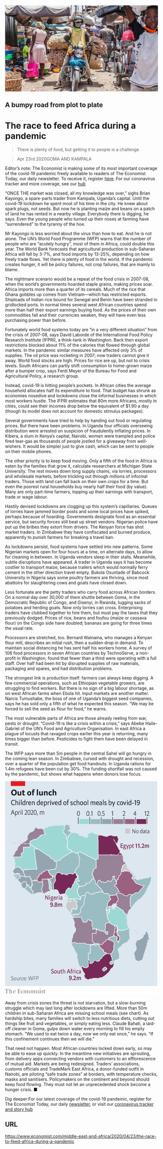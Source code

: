 ![](./images/20200425_MAP004_0.jpg)

## A bumpy road from plot to plate

# The race to feed Africa during a pandemic

> There is plenty of food, but getting it to people is a challenge

> Apr 23rd 2020GOMA AND KAMPALA

Editor’s note: The Economist is making some of its most important coverage of the covid-19 pandemic freely available to readers of The Economist Today, our daily newsletter. To receive it, register [here](https://www.economist.com//newslettersignup). For our coronavirus tracker and more coverage, see our [hub](https://www.economist.com//coronavirus)

“ONCE THE market was closed, all my knowledge was over,” sighs Brian Kayongo, a spare-parts trader from Kampala, Uganda’s capital. Until the covid-19 lockdown he spent most of his time in the city. He knew about spark plugs, not seeds. But now he is planting maize and beans on a patch of land he has rented in a nearby village. Everybody there is digging, he says. Even the young people who turned up their noses at farming have “surrendered” to the tyranny of the hoe.

Mr Kayongo is less worried about the virus than how to eat. And he is not alone. The UN’s World Food Programme (WFP) warns that the number of people who are “acutely hungry”, most of them in Africa, could double this year. The World Bank forecasts that agricultural production in sub-Saharan Africa will fall by 3-7%, and food imports by 13-25%, depending on how freely trade flows. Yet there is plenty of food in the world. If the pandemic creates hunger, it will be policy failures, not crop failures, that are mainly to blame.

The nightmare scenario would be a repeat of the food crisis in 2007-08, when the world’s governments hoarded staple grains, making prices soar. Africa imports more than a quarter of its cereals. Much of the rice that Ghana gobbles up comes from Vietnam—which has restricted exports. Shiploads of Indian rice bound for Senegal and Benin have been stranded in gridlocked ports. In normal times several west African countries spend more than half their export earnings buying food. As the prices of their own commodities fall and their currencies weaken, they will have even less purchasing power than before.

Fortunately world food systems today are “in a very different situation” from the crisis of 2007-08, says David Laborde of the International Food Policy Research Institute (IFPRI), a think-tank in Washington. Back then export restrictions blocked about 11% of the calories that flowed through global markets. In the pandemic similar measures have affected only 3% of supplies. The oil price was rocketing in 2007; now traders cannot give it away. World food stocks are high. Prices for rice are up, but not to crisis levels. South Africans can partly shift consumption to home-grown maize after a bumper crop, says Ferdi Meyer of the Bureau for Food and Agricultural Policy, a research group.

Instead, covid-19 is hitting people’s pockets. In African cities the average household allocates half its expenditure to food. That budget has shrunk as economies nosedive and lockdowns close the informal businesses in which most workers hustle. The IFPRI estimates that 80m more Africans, mostly in cities, could see their incomes drop below the equivalent of $1.90 a day (though its model does not account for domestic stimulus packages).

Several governments have tried to help by handing out food or regulating prices. But there have been problems. In Uganda four officials overseeing distribution were arrested on suspicion of fraudulently inflating prices. In Kibera, a slum in Kenya’s capital, Nairobi, women were trampled and police fired tear-gas as thousands of people jostled for a giveaway from well-wishers. It would be simpler just to give cash, which can be sent to people on their mobile phones.

The other priority is to keep food moving. Only a fifth of the food in Africa is eaten by the families that grow it, calculate researchers at Michigan State University. The rest moves down long supply chains, via lorries, processors and wholesale markets, before trickling out through millions of informal traders. Those with land can fall back on their own crops for a time. But even the poorest rural households buy nearly half their food (by value). Many are only part-time farmers, topping up their earnings with transport, trade or wage labour.

Hastily devised lockdowns are clogging up this system’s capillaries. Queues of lorries have jammed border posts and some local prices have spiked, perhaps because of hoarding. Governments designate food as an essential service, but security forces still beat up street vendors. Nigerian police have put up the bribes they extort from drivers. The Kenyan force has shot market traders. In Zimbabwe they have confiscated and burned produce, apparently to punish farmers for breaking a travel ban.

As lockdowns persist, food systems have settled into new patterns. Some Nigerian markets open for four hours at a time, on alternate days, to allow for cleaning in between. In Uganda vendors sleep in their stalls. Meanwhile, subtle disruptions have appeared. A trader in Uganda says it has become costlier to transport maize, because trailers which would normally ferry cement in the other direction travel empty. Bukola Osuntade of Babcock University in Nigeria says some poultry farmers are thriving, since most abattoirs for slaughtering cows and goats have closed down.

Less fortunate are the petty traders who carry food across African borders. On a normal day over 30,000 of them shuttle between Goma, in the Democratic Republic of Congo, and Gisenyi, in Rwanda, lugging sacks of potatoes and herding goats. Now only lorries can cross. Enterprising traders have clubbed together to hire them, but must pay the taxes that they previously dodged. Prices of rice, beans and foufou (maize or cassava flour) on the Congo side have doubled; bananas are going for three times the usual rate.

Processors are stretched, too. Bernard Wainaina, who manages a Kenyan flour mill, describes an initial rush, then a sudden drop in demand. To maintain social distancing he has sent half his workers home. A survey of 106 food processors in seven African countries by TechnoServe, a non-profit in Washington, found that fewer than a third were operating with a full staff. Over half had been hit by disrupted supplies of raw materials, packaging and spares, and had distribution problems.

The strongest link is production itself: farmers can always keep digging. A few commercial operations, such as Ethiopian vegetable growers, are struggling to find workers. But there is no sign of a big labour shortage, as on west African farms when Ebola hit. Input markets are another matter. Narcis Tumushabe, the boss of one of Uganda’s biggest seed companies, says he has sold only a fifth of what he expected this season. “We may be forced to sell the seed as flour for food,” he warns.

The most vulnerable parts of Africa are those already reeling from war, pests or drought. “Covid-19 is like a crisis within a crisis,” says Abebe Haile-Gabriel of the UN’s Food and Agriculture Organisation. In east Africa a plague of locusts that ravaged crops earlier this year is returning, many times bigger than before. Pesticides to fight them have been delayed in transit.

The WFP says more than 5m people in the central Sahel will go hungry in the coming lean season. In Zimbabwe, cursed with drought and recession, over a quarter of the population get food handouts. In Uganda rations for 1.4m refugees have been cut by 30%. The funding shortfall was not caused by the pandemic, but shows what happens when donors lose focus.



![](./images/20200425_MAM952.png)

Away from crisis zones the threat is not starvation, but a slow-burning struggle which may last long after lockdowns are lifted. More than 50m children in sub-Saharan Africa are missing school meals (see chart). As hardship bites, many families will switch to less nutritious diets, cutting out things like fruit and vegetables, or simply eating less. Claude Bahati, a laid-off cleaner in Goma, gulps down water every morning to fill his empty stomach. “We used to eat twice a day, now we only eat once,” he says. “If this confinement continues then we will die.”

That need not happen. Most African countries locked down early, so may be able to ease up quickly. In the meantime new initiatives are sprouting, from delivery apps connecting vendors with customers to an efflorescence of mutual aid. Markets are being redesigned. Traders’ associations, customs officials and TradeMark East Africa, a donor-funded outfit in Nairobi, are piloting “safe trade zones” at borders, with temperature checks, masks and sanitisers. Policymakers on the continent and beyond should keep food flowing. They must not let an unprecedented shock become a hunger crisis. ■

Dig deeper:For our latest coverage of the covid-19 pandemic, register for The Economist Today, our daily [newsletter](https://www.economist.com//newslettersignup), or visit our [coronavirus tracker and story hub](https://www.economist.com//coronavirus)

## URL

https://www.economist.com/middle-east-and-africa/2020/04/23/the-race-to-feed-africa-during-a-pandemic
